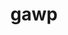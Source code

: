 ---
category: 4-letters
denotation: null
name: gawp
reference_link: https://www.etymonline.com/word/gawp
root_language: null
root_name: null
title: gawp
type: free
word_sums:
- respelling: gawp
  sum: 'Gawp + '
---